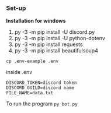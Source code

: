 ### Set-up

**Installation for windows**
1. py -3 -m pip install -U discord.py
2. py -3 -m pip install -U python-dotenv
3. py -3 -m pip install requests
4. py -3 -m pip install beautifulsoup4

`cp .env-example .env`

inside .env

```
DISCORD_TOKEN=discord token
DISCORD_GUILD=discord name
FILE_NAME=data.txt
```

To run the program `py bot.py`
